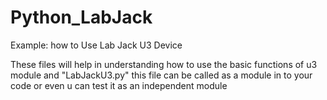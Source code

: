 # Python_LabJack
Example: how to Use Lab Jack U3 Device

These files will help in understanding how to use the basic functions of u3 module and 
"LabJackU3.py" this file can be called as a module in to your code or 
even u can test it as an independent module
